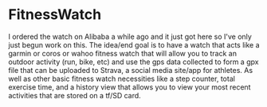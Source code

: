 # FitnessWatch
I ordered the watch on Alibaba a while ago and it just got here so I've only just begun work on this. The idea/end goal is to have a watch that acts like a garmin or coros or wahoo fitness watch that will allow you to track an outdoor activity (run, bike, etc) and use the gps data collected to form a gpx file that can be uploaded to Strava, a social media site/app for athletes. As well as other basic fitness watch necessities like a step counter, total exercise time, and a history view that allows you to view your most recent activities that are stored on a tf/SD card. 


